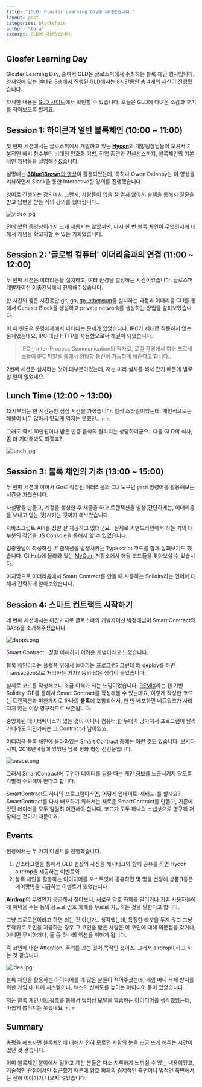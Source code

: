 ```yaml
---
title: "[GLD] Glosfer Learning Day를 다녀왔습니다."
layout: post
categories: blockchain
author: "tura"
excerpt: GLD에 다녀왔습니다.
---
```


## Glosfer Learning Day

Glosfer Learning Day, 줄여서 GLD는 글로스퍼에서 주최하는 블록 체인 행사입니다.
양재역에 있는 엘타워 8층에서 진행된 GLD에서는 8시간동안 총 4개의 세션이 진행됬습니다.

자세한 내용은 [GLD 사이트](https://gld.glosfer.com/)에서 확인할 수 있습니다.
오늘은 GLD에 다녀온 소감과 후기를 적어보도록 할게요.


## Session 1: 하이콘과 일반 블록체인 (10:00 ~ 11:00)

첫 번째 세션에서는 글로스퍼에서 개발하고 있는 [**Hycon**](https://hycon.io/)의 개발팀장님들이 오셔서
기본적인 해시 함수부터 비대칭 암호화 기법, 작업 증명과 컨센선스까지, 블록체인의 기본적인 개념들을 설명해주셨습니다.

설명에는 [**3Blue1Brown**의 영상](https://www.youtube.com/watch?v=bBC-nXj3Ng4)이 활용되었는데, 특히나 Owen Delahoy는 이 영상을 리뷰하면서 Slack을 통한 Interactive한 강의를 진행했습니다.

영어로 진행하는 강의여서 그런지, 사람들이 입을 잘 열지 않아서 슬랙을 통해서 질문을 받고 답변을 받는 식의 강의를 했더랍니다..

![video.jpg](/images/2018/gld/video.jpg) 

전에 봤던 동영상이라서 크게 새롭지는 않았지만, 다시 한 번 블록 체인이 무엇인지에 대해서 개념을 확고히할 수 있는 기회였습니다.


## Session 2: '글로벌 컴퓨터' 이더리움과의 연결 (11:00 ~ 12:00)

두 번째 세션은 이더리움을 설치하고, 여러 환경을 설정하는 시간이었습니다. 글로스퍼 개발자이신 이종환님께서 진행해주셨습니다.

한 시간의 짧은 시간동안 git, go, [go-ethereum](https://github.com/ethereum/go-ethereum)을 설치하는 과정과 이더리움 CLI를 통해서 Genesis Block을 생성하고 private network를 생성하는 방법을 살펴보았습니다.

이 때 윈도우 운영체제에서 나타나는 문제가 있었습니다. IPC가 제대로 작동하지 않는 문제였는데요, IPC 대신 HTTP를 사용함으로써 해결이 되었습니다.

> IPC는 Inter-Process Communication의 약자로, 로컬 환경에서 여러 프로세스들이 IPC 파일을 통해서 양방향 통신이 가능하게 해준다고 합니다..

2번째 세션은 설치하는 것이 대부분이었는데, 저는 미리 설치를 해서 갔기 때문에 별로 할 일이 없었네요.


## Lunch Time (12:00 ~ 13:00)

12시부터는 한 시간동안 점심 시간을 가졌습니다. 일식 스타일이었는데, 개인적으로는 해물이 너무 많아서 맛있게 먹지는 못했던.. ㅠㅠ

그래도 역시 10만원이나 받은 만큼 음식의 퀄리티는 상당하더군요.. 다음 GLD의 식사, 좀 더 기대해봐도 되겠죠?

![lunch.jpg](/images/2018/gld/lunch.jpg) 


## Session 3: 블록 체인의 기초 (13:00 ~ 15:00)

두 번째 세션에 이어서 Go로 작성된 이더리움의 CLI 도구인 `geth` 명령어를 활용해보는 시간을 가졌습니다.

사설망을 만들고, 계정을 생성한 후 채굴을 하고 트랜잭션을 발생(간단하게는, 이더리움을 보내고 받는 것)시키는 것까지 해보았습니다.

자바스크립트 API를 정말 잘 제공하고 있더군요.. 실제로 커맨드라인에서 하는 거의 대부분의 작업을 JS Console을 통해서 할 수 있었습니다.

김종환님이 작성하신, 트랜잭션을 발생시키는 Typescript 코드를 함께 살펴보기도 했습니다.
GitHub에 올라와 있는 [MyCoin](https://github.com/leejw51/MyCoin) 저장소에서 해당 코드들을 찾아보실 수 있습니다.

마지막으로 이더리움에서 Smart Contract를 만들 때 사용하는 Solidity라는 언어에 대해서 간략하게 알아보았습니다.

## Session 4: 스마트 컨트랙트 시작하기

네 번째 세션에서는 마찬가지로 글로스퍼의 개발자이신 박정태님이 Smart Contract와 DApp을 소개해주셨습니다.

![dapps.png](/images/2018/gld/dapps.png) 

Smart Contract.. 정말 이해하기 어려운 개념이라고 느꼈습니다.

블록 체인이라는 플랫폼 위에서 돌아가는 프로그램? 그런데 왜 deploy를 하면 Transaction으로 처리하는 거지? 등의 많은 생각이 들었습니다.

실제로 코드를 작성해보니 조금 이해가 되는 느낌이었습니다. [REMIX](http://remix.ethereum.org/)라는 웹 기반 Solidity IDE를 통해서 Smart Contract를 작성해볼 수 있는데요,
이렇게 작성한 코드는 트랜잭션과 마찬가지로 하나의 **블록**에 포함되어서, 한 번 배포하면 네트워크가 사라지지 않는 이상 영구적으로 보존됩니다.

중앙화된 데이터베이스가 있는 것이 아니니 컴퓨터 한 두대가 망가져서 프로그램이 날라가더라도 어딘가에는 그 Contract가 남아있죠..

이더리움 블록 체인에 올라와있는 Smart Contract 중에는 이런 것도 있습니다. 보시다시피, 2018년 4월에 있었던 남북 평화 협정 선언문입니다.

![peace.png](/images/2018/gld/peace.png)

그래서 SmartContract에 무언가 데이터를 담을 때는 개인 정보를 노출시키지 않도록 각별히 주의해야 한다고 합니다.

SmartContract도 하나의 프로그램이라면, 어떻게 업데이트-재배포-를 할까요? SmartContract를 다시 배포하기 위해서는 새로운 SmartContract를 만들고, 기존에 있던 데이터를 모두 일일히 이관해야 합니다. 코드가 모두 하나의 스냅샷으로 영구히 저장되는 것이기 때문이죠..

## Events

현장에서는 두 가지 이벤트를 진행했습니다.

1. 인스타그램을 통해서 GLD 현장의 사진을 해시태그와 함께 공유를 하면 Hycon airdrop을 제공하는 이벤트와
2. 블록 체인을 활용하는 아이디어를 포스트잇에 공유하면 몇 명을 선정해 상품(1등은 에어팟!!)을 지급하는 이벤트가 있었습니다.

**Airdrop**이 무엇인지 궁금해서 [찾아보니](https://medium.com/the-mission/what-are-airdrops-in-crypto-world-a345725c75e0), 새로운 암호 화폐를 알리거나 기존 사용자들에게 혜택을 주는 등의 용도로 암호 화폐를 무료로 지급하는 것을 말한다고 합니다.

그냥 프로모션이라고 하면 되는 것 아닌가.. 생각했는데, 특정한 타겟을 두지 않고 그냥 무작위로 코인을 지급하는 경우
그 코인을 받은 사람은 이 코인에 대해 의문점을 갖거나, 아니면 무시하거나, 둘 중 하나의 액션을 취하게 됩니다.

즉 코인에 대한 Attention, 주의를 끄는 것이 목적인 것이죠. 그래서 airdrop이라고 하는 것 같습니다.

![idea.jpg](/images/2018/gld/idea.jpg)

블록 체인을 활용하는 아이디어를 꽤 많은 분들이 적어주셨는데, 게임 머니 복제 방지를 위한 게임 내 화폐 시스템이나, 뉴스의 신뢰도를 높이는 아이디어 등이 있었습니다.

저는 블록 체인 네트워크를 통해서 딥러닝 모델을 학습하는 아이디어를 생각했었는데, 아쉽게 뽑히지는 못했네요 ㅜ.ㅜ

## Summary

총평을 해보자면 블록체인에 대해서 전혀 모르던 사람의 눈을 조금 뜨게 해주는 시간이었던 것 같습니다.

이미 블록체인 분야에서 일하고 계신 분들은 다소 지루하게 느끼실 수 있는 내용이었고,
기술적인 관점에서만 접근했기 때문에 암호 화폐의 경제적인 측면이나 법적인 측면에서는 전혀 이야기가 나오지 않았습니다.
